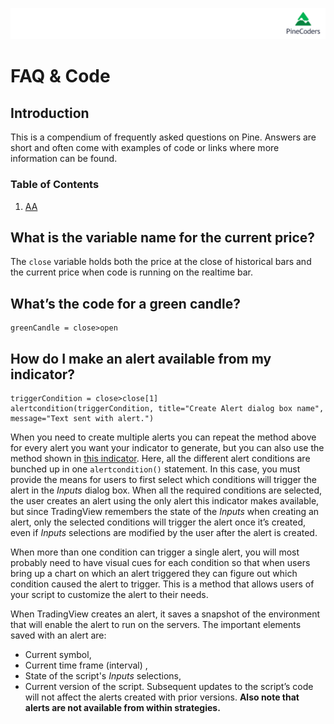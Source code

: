 ![logo](../../images/pinelong.png "Pine")

# FAQ & Code

## Introduction

This is a compendium of frequently asked questions on Pine. Answers are short and often come with examples of code or links where more information can be found.

### Table of Contents

1. [AA](#script-structure)

## What is the variable name for the current price? 
The `close` variable holds both the price at the close of historical bars and the current price when code is running on the realtime bar.

## What’s the code for a green candle?
```
greenCandle = close>open
```

## How do I make an alert available from my indicator?
```
triggerCondition = close>close[1]
alertcondition(triggerCondition, title="Create Alert dialog box name", message="Text sent with alert.")
```
When you need to create multiple alerts you can repeat the method above for every alert you want your indicator to generate, but you can also use the method shown in [this indicator](https://www.tradingview.com/script/8AUuFonD-5-MAs-w-alerts-LucF/). Here, all the different alert conditions are bunched up in one `alertcondition()` statement. In this case, you must provide the means for users to first select which conditions will trigger the alert in the *Inputs* dialog box. When all the required conditions are selected, the user creates an alert using the only alert this indicator makes available, but since TradingView remembers the state of the *Inputs* when creating an alert, only the selected conditions will trigger the alert once it’s created, even if *Inputs* selections are modified by the user after the alert is created.

When more than one condition can trigger a single alert, you will most probably need to have visual cues for each condition so that when users bring up a chart on which an alert triggered they can figure out which condition caused the alert to trigger. This is a method that allows users of your script to customize the alert to their needs.

When TradingView creates an alert, it saves a snapshot of the environment that will enable the alert to run on the servers. The important elements saved with an alert are:
- Current symbol,
- Current time frame (interval) ,
- State of the script's *Inputs* selections,
- Current version of the script. Subsequent updates to the script’s code will not affect the alerts created with prior versions.
**Also note that alerts are not available from within strategies.**
